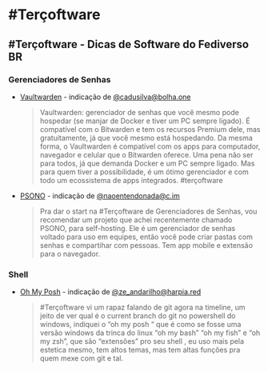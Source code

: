 # \#Terçoftware
## \#Terçoftware - Dicas de Software do Fediverso BR

### Gerenciadores de Senhas

* [Vaultwarden](https://github.com/dani-garcia/vaultwarden) - indicação de [@cadusilva@bolha.one](https://bolha.one/@cadusilva)
  > Vaultwarden: gerenciador de senhas que você mesmo pode hospedar (se manjar de Docker e tiver um PC sempre ligado).
  > É compatível com o Bitwarden e tem os recursos Premium dele, mas gratuitamente, já que você mesmo está hospedando.
  > Da mesma forma, o Vaultwarden é compatível com os apps para computador, navegador e celular que o Bitwarden oferece.
  > Uma pena não ser para todos, já que demanda Docker e um PC sempre ligado. Mas para quem tiver a possibilidade, é um ótimo gerenciador e com todo um ecossistema de apps integrados.
  > #terçoftware

* [PSONO](https://psono.com/) - indicação de [@naoentendonada@c.im](https://c.im/@naoentendonada)
  > Pra dar o start na #Terçoftware de Gerenciadores de Senhas, vou recomendar um projeto que achei recentemente chamado PSONO, para self-hosting. Ele é um gerenciador de senhas voltado para uso em equipes, então você pode criar pastas com senhas e compartihar com pessoas. Tem app mobile e extensão para o navegador.

### Shell

* [Oh My Posh](https://ohmyposh.dev/) - indicação de [@ze_andarilho@harpia.red](https://social.harpia.red/users/Ze_Andarilho)
  
  > #Terçoftware vi um rapaz falando de git agora na timeline, um jeito de ver qual é o current branch do git no powershell do windows, indiquei o “oh my posh “ que é como se fosse  uma versão windows da trinca do linux “oh my bash” “oh my fish” e “oh my zsh”, que são “extensões” pro seu shell , eu uso mais pela estetica mesmo, tem altos temas, mas tem altas funções  pra quem mexe com git e tal.
